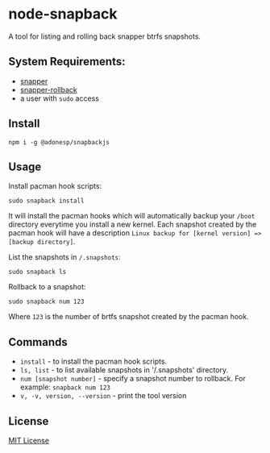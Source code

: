 # node-snapback
A tool for listing and rolling back snapper btrfs snapshots.

## System Requirements:

- [snapper](https://wiki.archlinux.org/title/snapper)
- [snapper-rollback](https://aur.archlinux.org/packages/snapper-rollback)
- a user with `sudo` access

## Install

`npm i -g @adonesp/snapbackjs`

## Usage

Install pacman hook scripts:

```
sudo snapback install
```

It will install the pacman hooks which will automatically backup your `/boot` directory everytime you install a new kernel.
Each snapshot created by the pacman hook will have a description `Linux backup for [kernel version] => [backup directory]`.

List the snapshots in `/.snapshots`:

```
sudo snapback ls
```

Rollback to a snapshot:

```
sudo snapback num 123
```

Where `123` is the number of brtfs snapshot created by the pacman hook.

## Commands

- `install`                     - to install the pacman hook scripts.
- `ls, list`                          - to list available snapshots in '/.snapshots' directory.
- `num [snapshot number]`       - specify a snapshot number to rollback. For example: `snapback num 123`
- `v, -v, version, --version`   - print the tool version


## License
[MIT License]('./LICENSE')
